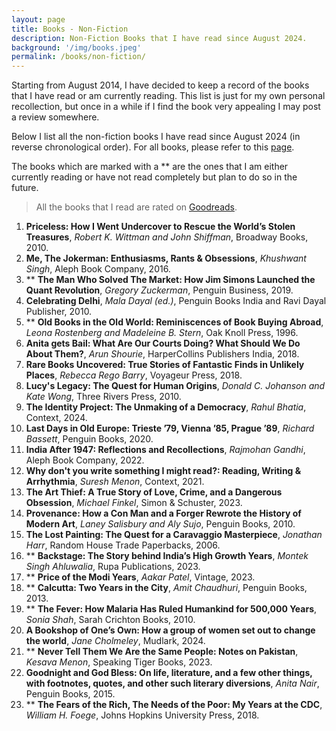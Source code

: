 ```yaml
---
layout: page
title: Books - Non-Fiction
description: Non-Fiction Books that I have read since August 2024.
background: '/img/books.jpeg'
permalink: /books/non-fiction/
---
```


Starting from August 2014, I have decided to keep a record of the books that I have read or am currently reading. This list is just for my own personal recollection, but once in a while if I find the book very appealing I may post a review somewhere.

Below I list all the non-fiction books I have read since August 2024 (in reverse chronological order). For all books, please refer to this [page](/books/). 

The books which are marked with a ** are the ones that I am either currently reading or have not read completely but plan to do so in the future.

>All the books that I read are rated on [Goodreads](https://www.goodreads.com/user/show/36494310-manjil).

1. **Priceless: How I Went Undercover to Rescue the World’s Stolen Treasures**, *Robert K. Wittman and John Shiffman*, Broadway Books, 2010.
2. **Me, The Jokerman: Enthusiasms, Rants & Obsessions**, *Khushwant Singh*, Aleph Book Company, 2016.
3. ** **The Man Who Solved The Market: How Jim Simons Launched the Quant Revolution**, *Gregory Zuckerman*, Penguin Business, 2019.
4. **Celebrating Delhi**, *Mala Dayal (ed.)*, Penguin Books India and Ravi Dayal Publisher, 2010.
5. ** **Old Books in the Old World: Reminiscences of Book Buying Abroad**, *Leona Rostenberg and Madeleine B. Stern*, Oak Knoll Press, 1996.
6. **Anita gets Bail: What Are Our Courts Doing? What Should We Do About Them?**, *Arun Shourie*, HarperCollins Publishers India, 2018.
7. **Rare Books Uncovered: True Stories of Fantastic Finds in Unlikely Places**, *Rebecca Rego Barry*, Voyageur Press, 2018.
8. **Lucy's Legacy: The Quest for Human Origins**, *Donald C. Johanson and Kate Wong*, Three Rivers Press, 2010.
9. **The Identity Project: The Unmaking of a Democracy**, *Rahul Bhatia*, Context, 2024.
10. **Last Days in Old Europe: Trieste ’79, Vienna ’85, Prague ’89**, *Richard Bassett*, Penguin Books, 2020.
11. **India After 1947: Reflections and Recollections**, *Rajmohan Gandhi*, Aleph Book Company, 2022.
12. **Why don't you write something I might read?: Reading, Writing & Arrhythmia**, *Suresh Menon*, Context, 2021.
13. **The Art Thief: A True Story of Love, Crime, and a Dangerous Obsession**, *Michael Finkel*, Simon & Schuster, 2023.
14. **Provenance: How a Con Man and a Forger Rewrote the History of Modern Art**, *Laney Salisbury and Aly Sujo*, Penguin Books, 2010.
15. **The Lost Painting: The Quest for a Caravaggio Masterpiece**, *Jonathan Harr*, Random House Trade Paperbacks, 2006.
16. ** **Backstage: The Story behind India’s High Growth Years**, *Montek Singh Ahluwalia*, Rupa Publications, 2023.
17. ** **Price of the Modi Years**, *Aakar Patel*, Vintage, 2023.
18. ** **Calcutta: Two Years in the City**, *Amit Chaudhuri*, Penguin Books, 2013.
19. ** **The Fever: How Malaria Has Ruled Humankind for 500,000 Years**, *Sonia Shah*, Sarah Crichton Books, 2010.
20. **A Bookshop of One’s Own: How a group of women set out to change the world**, *Jane Cholmeley*, Mudlark, 2024.
21. ** **Never Tell Them We Are the Same People: Notes on Pakistan**, *Kesava Menon*, Speaking Tiger Books, 2023.
22. **Goodnight and God Bless: On life, literature, and a few other things, with footnotes, quotes, and other such literary diversions**, *Anita Nair*,  Penguin Books, 2015.
23. ** **The Fears of the Rich, The Needs of the Poor: My Years at the CDC**, *William H. Foege*, Johns Hopkins University Press, 2018.  
